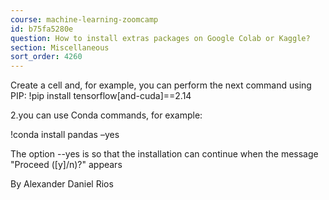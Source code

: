 ```yaml
---
course: machine-learning-zoomcamp
id: b75fa5280e
question: How to install extras packages on Google Colab or Kaggle?
section: Miscellaneous
sort_order: 4260
---
```


Create a cell and, for example, you can perform the next command using PIP:
!pip install tensorflow[and-cuda]==2.14

2.you can use Conda commands, for example:

!conda install pandas –yes

The option --yes is so that the installation can continue when the message "Proceed ([y]/n)?" appears

By Alexander Daniel Rios

